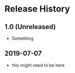 # Release History

## 1.0 (Unreleased)
    
- Something 

## 2019-07-07 

- this might need to be here
